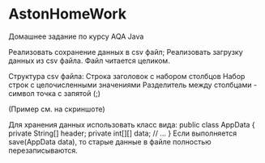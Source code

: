 # AstonHomeWork
Домашнее задание по курсу AQA Java

Реализовать сохранение данных в csv файл; Реализовать загрузку данных из csv файла. Файл читается целиком. 

Структура csv файла: 
Строка заголовок с набором столбцов 
Набор строк с целочисленными значениями 
Разделитель между столбцами - символ точка с запятой (;)


(Пример см. на скриншоте)

Для хранения данных использовать класс вида: 
public class AppData { 
   private String[] header; 
   private int[][] data; 
   // ...
} 
Если выполняется save(AppData data), то старые данные в файле полностью перезаписываются.
